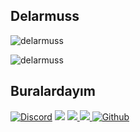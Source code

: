 <p align="left">
  <h2>Delarmuss</h2>
  
![delarmuss](https://github-readme-stats.vercel.app/api?username=delarmuss&&show_icons=true&title_color=ffffff&icon_color=bb2acf&text_color=daf7dc&bg_color=151515)

![delarmuss](https://github-readme-stats.vercel.app/api/top-langs/?username=delarmuss&&show_icons=true&title_color=ffffff&icon_color=bb2acf&text_color=daf7dc&bg_color=151515)

</p> 

<p align="left">
    <h2>Buralardayım</h2>
    <a href="https://discordapp.com/users/705186989728858164">
    <img alt="Discord" src="https://img.shields.io/badge/Discord-Delarmuss-7289DA?style=for-the-badge&logo=discord&logoColor=7289DA&logoWidth=20&labelColor=000'"></a>
    <a href="https://discord.gg/VRazacsU5U" rel="nofollow">
    <img src="https://img.shields.io/discord/837321402130366541?label=Discord&style=for-the-badge&logo=discord&color=7289DA"  style="max-width:100%;"></a>
    <a href="https://www.youtube.com/channel/UCydD_5R--qyHmuUtRogeYBA">
    <img src="https://img.shields.io/badge/Youtube-Delarmuss-FF0000?style=for-the-badge&logo=youtube">
    </a>
    <a href="https://www.twitch.tv/delarmuss">
    <img src="https://img.shields.io/badge/Twitch-Delarmuss-9147FF?style=for-the-badge&logo=twitch">
    </a>
     <a href="https://github.com/delarmuss">
    <img alt="Github" src="https://img.shields.io/github/followers/Delarmuss?color=1DA1F2&logo=github&label=Followers&style=for-the-badge"></a>   
</p>
